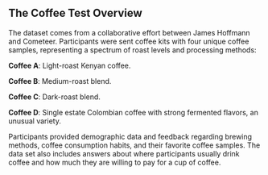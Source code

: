 ## The Coffee Test Overview


The dataset comes from a collaborative effort between James Hoffmann and Cometeer. Participants were sent coffee kits with four unique coffee samples, representing a spectrum of roast levels and processing methods:

**Coffee A**: Light-roast Kenyan coffee.

**Coffee B**: Medium-roast blend.

**Coffee C**: Dark-roast blend.

**Coffee D**: Single estate Colombian coffee with strong fermented flavors, an unusual variety.

Participants provided demographic data and feedback regarding brewing methods, coffee consumption habits, and their favorite coffee samples. The data set also includes answers about where participants usually drink coffee and how much they are willing to pay for a cup of coffee.
